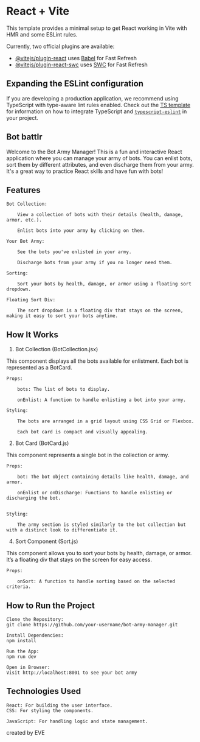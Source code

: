 # React + Vite

This template provides a minimal setup to get React working in Vite with HMR and some ESLint rules.

Currently, two official plugins are available:

- [@vitejs/plugin-react](https://github.com/vitejs/vite-plugin-react/blob/main/packages/plugin-react) uses [Babel](https://babeljs.io/) for Fast Refresh
- [@vitejs/plugin-react-swc](https://github.com/vitejs/vite-plugin-react/blob/main/packages/plugin-react-swc) uses [SWC](https://swc.rs/) for Fast Refresh

## Expanding the ESLint configuration

If you are developing a production application, we recommend using TypeScript with type-aware lint rules enabled. Check out the [TS template](https://github.com/vitejs/vite/tree/main/packages/create-vite/template-react-ts) for information on how to integrate TypeScript and [`typescript-eslint`](https://typescript-eslint.io) in your project.


## Bot battlr

Welcome to the Bot Army Manager! This is a fun and interactive React application where you can manage your army of bots. You can enlist bots, sort them by different attributes, and even discharge them from your army. It's a great way to practice React skills and have fun with bots!

## Features

    Bot Collection:

        View a collection of bots with their details (health, damage, armor, etc.).

        Enlist bots into your army by clicking on them.

    Your Bot Army:

        See the bots you've enlisted in your army.

        Discharge bots from your army if you no longer need them.

    Sorting:

        Sort your bots by health, damage, or armor using a floating sort dropdown.

    Floating Sort Div:

        The sort dropdown is a floating div that stays on the screen, making it easy to sort your bots anytime.

## How It Works 
1. Bot Collection (BotCollection.jsx)

This component displays all the bots available for enlistment. Each bot is represented as a BotCard.

    Props:

        bots: The list of bots to display.

        onEnlist: A function to handle enlisting a bot into your army.

    Styling:

        The bots are arranged in a grid layout using CSS Grid or Flexbox.

        Each bot card is compact and visually appealing.

2. Bot Card (BotCard.js)

This component represents a single bot in the collection or army.

    Props:

        bot: The bot object containing details like health, damage, and armor.

        onEnlist or onDischarge: Functions to handle enlisting or discharging the bot.

   
    Styling:

        The army section is styled similarly to the bot collection but with a distinct look to differentiate it.

4. Sort Component (Sort.js)

This component allows you to sort your bots by health, damage, or armor. It’s a floating div that stays on the screen for easy access.

    Props:

        onSort: A function to handle sorting based on the selected criteria.

## How to Run the Project 

    Clone the Repository:
    git clone https://github.com/your-username/bot-army-manager.git

    Install Dependencies:
    npm install

    Run the App:
    npm run dev

    Open in Browser:
    Visit http://localhost:8001 to see your bot army

## Technologies Used 
    React: For building the user interface.
    CSS: For styling the components.

    JavaScript: For handling logic and state management.

created by EVE